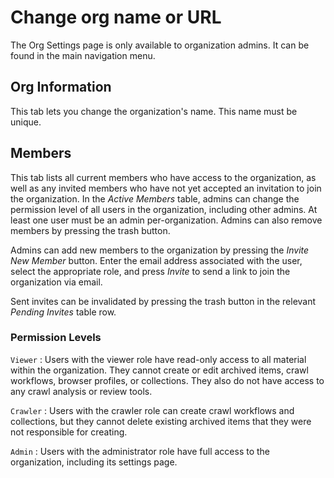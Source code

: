 # Change org name or URL

The Org Settings page is only available to organization admins. It can be found in the main navigation menu.

## Org Information

This tab lets you change the organization's name. This name must be unique.

## Members

This tab lists all current members who have access to the organization, as well as any invited members who have not yet accepted an invitation to join the organization. In the _Active Members_ table, admins can change the permission level of all users in the organization, including other admins. At least one user must be an admin per-organization. Admins can also remove members by pressing the trash button.

Admins can add new members to the organization by pressing the _Invite New Member_ button. Enter the email address associated with the user, select the appropriate role, and press _Invite_ to send a link to join the organization via email.

Sent invites can be invalidated by pressing the trash button in the relevant _Pending Invites_ table row.

### Permission Levels

`Viewer`
:   Users with the viewer role have read-only access to all material within the organization. They cannot create or edit archived items, crawl workflows, browser profiles, or collections. They also do not have access to any crawl analysis or review tools.

`Crawler`
:   Users with the crawler role can create crawl workflows and collections, but they cannot delete existing archived items that they were not responsible for creating.

`Admin`
:   Users with the administrator role have full access to the organization, including its settings page.

<!-- ## Limits

This tab lets organization admins set an additional number of allowed overage minutes when the organization's monthly execution minutes quota has been reached. If set, this serves as a hard cap after which all running crawls will be stopped. When set at the default of 0, crawls will be stopped as soon as the monthly quota is reached. -->
